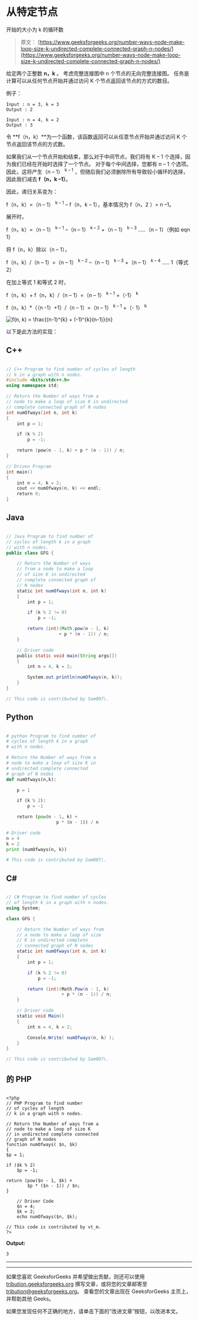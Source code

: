 # 从特定节点

开始的大小为 k 的循环数

> 原文： [https://www.geeksforgeeks.org/number-ways-node-make-loop-size-k-undirected-complete-connected-graph-n-nodes/](https://www.geeksforgeeks.org/number-ways-node-make-loop-size-k-undirected-complete-connected-graph-n-nodes/)

给定两个正整数 **n，k** 。 考虑完整连接图中 n 个节点的无向​​完整连接图。 任务是计算可以从任何节点开始并通过访问 K 个节点返回该节点的方式的数目。

例子：

```
Input : n = 3, k = 3
Output : 2

Input : n = 4, k = 2
Output : 3

```

令 **f（n，k）**为一个函数，该函数返回可以从任意节点开始并通过访问 K 个节点返回该节点的方式数。

如果我们从一个节点开始和结束，那么对于中间节点，我们将有 K – 1 个选择，因为我们已经在开始时选择了一个节点。 对于每个中间选择，您都有 n – 1 个选项。 因此，这将产生（n – 1） <sup>k – 1</sup> ，但随后我们必须删除所有导致较小循环的选择，因此我们减去 **f（n，k –1）**。

因此，递归关系变为：

f（n，k）=（n – 1） <sup>k – 1</sup> – f（n，k – 1），基本情况为 f（n，2 ）= n –1。

展开时，

f（n，k）=（n – 1） <sup>k – 1</sup> –（n – 1） <sup>k – 2</sup> +（n – 1） <sup>k – 3</sup> …..（n – 1）（例如 eqn 1）

将 f（n，k）除以（n – 1），

f（n，k）/（n – 1）=（n – 1） <sup>k – 2</sup> –（n – 1） <sup>k – 3</sup> +（n – 1） <sup>k – 4</sup> ….. 1（等式 2）

在加上等式 1 和等式 2 时，

f（n，k）+ f（n，k）/（n – 1）=（n – 1） <sup>k – 1</sup> +（-1） <sup>k</sup>

f（n，k）*（（n -1）+1）/（n – 1）=（n – 1） <sup>k – 1</sup> +（- 1） <sup>k</sup>

![ f(n, k) =  \frac{(n-1)^{k} + (-1)^{k}(n-1)}{n}](img/7fa00fe326bc96fadcf528fcab986e48.png "Rendered by QuickLaTeX.com")

以下是此方法的实现：

## C++

```cpp

// C++ Program to find number of cycles of length 
// k in a graph with n nodes. 
#include <bits/stdc++.h> 
using namespace std; 

// Return the Number of ways from a 
// node to make a loop of size K in undirected 
// complete connected graph of N nodes 
int numOfways(int n, int k) 
{ 
    int p = 1; 

    if (k % 2) 
        p = -1; 

    return (pow(n - 1, k) + p * (n - 1)) / n; 
} 

// Driven Program 
int main() 
{ 
    int n = 4, k = 2; 
    cout << numOfways(n, k) << endl; 
    return 0; 
} 

```

## Java

```java

// Java Program to find number of 
// cycles of length k in a graph 
// with n nodes. 
public class GFG { 

    // Return the Number of ways 
    // from a node to make a loop 
    // of size K in undirected 
    // complete connected graph of 
    // N nodes 
    static int numOfways(int n, int k) 
    { 
        int p = 1; 

        if (k % 2 != 0) 
            p = -1; 

        return (int)(Math.pow(n - 1, k) 
                    + p * (n - 1)) / n; 
    } 

    // Driver code 
    public static void main(String args[]) 
    { 
        int n = 4, k = 2; 

        System.out.println(numOfways(n, k)); 
    } 
} 

// This code is contributed by Sam007\. 

```

## Python

```py

# python Program to find number of  
# cycles of length k in a graph  
# with n nodes. 

# Return the Number of ways from a 
# node to make a loop of size K in 
# undirected complete connected  
# graph of N nodes 
def numOfways(n,k): 

    p = 1

    if (k % 2): 
        p = -1

    return (pow(n - 1, k) +
                   p * (n - 1)) / n 

# Driver code 
n = 4
k = 2
print (numOfways(n, k)) 

# This code is contributed by Sam007\. 

```

## C#

```cs

// C# Program to find number of cycles 
// of length k in a graph with n nodes. 
using System; 

class GFG { 

    // Return the Number of ways from 
    // a node to make a loop of size 
    // K in undirected complete  
    // connected graph of N nodes 
    static int numOfways(int n, int k) 
    { 
        int p = 1; 

        if (k % 2 != 0) 
            p = -1; 

        return (int)(Math.Pow(n - 1, k) 
                     + p * (n - 1)) / n; 
    } 

    // Driver code 
    static void Main() 
    { 
        int n = 4, k = 2; 

        Console.Write( numOfways(n, k) ); 
    } 
} 

// This code is contributed by Sam007\. 

```

## 的 PHP

```

<?php 
// PHP Program to find number 
// of cycles of length 
// k in a graph with n nodes. 

// Return the Number of ways from a 
// node to make a loop of size K  
// in undirected complete connected 
// graph of N nodes 
function numOfways( $n, $k) 
{ 
$p = 1; 

if ($k % 2) 
    $p = -1; 

return (pow($n - 1, $k) +  
        $p * ($n - 1)) / $n; 
} 

    // Driver Code 
    $n = 4; 
    $k = 2; 
    echo numOfways($n, $k); 

// This code is contributed by vt_m.  
?> 

```

**Output:**

```
3

```



* * *

* * *

如果您喜欢 GeeksforGeeks 并希望做出贡献，则还可以使用 [tribution.geeksforgeeks.org](https://contribute.geeksforgeeks.org/) 撰写文章，或将您的文章邮寄至 tribution@geeksforgeeks.org。 查看您的文章出现在 GeeksforGeeks 主页上，并帮助其他 Geeks。

如果您发现任何不正确的地方，请单击下面的“改进文章”按钮，以改进本文。